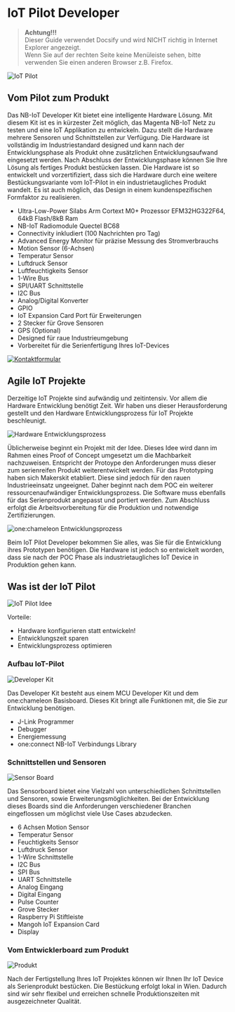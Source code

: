 # IoT Pilot Developer

>**Achtung!!!**</br>
>Dieser Guide verwendet Docsify und wird NICHT richtig in Internet Explorer angezeigt.</br>
>Wenn Sie auf der rechten Seite keine Menüleiste sehen, bitte verwenden Sie einen anderen Browser z.B. Firefox.

![IoT Pilot](./pics/logo_iotpilot.png) 



## Vom Pilot zum Produkt
Das NB-IoT Developer Kit bietet eine intelligente Hardware Lösung. Mit diesem Kit ist es in kürzester Zeit möglich, das Magenta NB-IoT Netz zu testen und eine IoT Applikation zu entwickeln. Dazu stellt die Hardware mehrere Sensoren und Schnittstellen zur Verfügung. Die Hardware ist vollständig im Industriestandard designed und kann nach der Entwicklungsphase als Produkt ohne zusätzlichen Entwicklungsaufwand eingesetzt werden. Nach Abschluss der Entwicklungsphase können Sie Ihre Lösung als fertiges Produkt bestücken lassen. Die Hardware ist so entwickelt und vorzertifiziert, dass sich die Hardware durch eine weitere Bestückungsvariante vom IoT-Pilot in ein industrietaugliches Produkt wandelt. Es ist auch möglich, das Design in einem kundenspezifischen Formfaktor zu realisieren.

+ Ultra-Low-Power Silabs Arm Cortext M0+ Prozessor EFM32HG322F64, 64kB Flash/8kB Ram
+ NB-IoT Radiomodule Quectel BC68
+ Connectivity inkludiert (100 Nachrichten pro Tag)
+ Advanced Energy Monitor für präzise Messung des Stromverbrauchs
+ Motion Sensor (6-Achsen)
+ Temperatur Sensor
+ Luftdruck Sensor
+ Luftfeuchtigkeits Sensor
+ 1-Wire Bus
+ SPI/UART Schnittstelle
+ I2C Bus
+ Analog/Digital Konverter
+ GPIO
+ IoT Expansion Card Port für Erweiterungen
+ 2 Stecker für Grove Sensoren
+ GPS (Optional)
+ Designed für raue Industrieumgebung
+ Vorbereitet für die Serienfertigung Ihres IoT-Devices


[![Kontaktformular](./pics/kontaktformular.png)](https://www.magenta.at/business/iot-produkte-tarife/#iot-pilot)


## Agile IoT Projekte
Derzeitige IoT Projekte sind aufwändig und zeitintensiv. Vor allem die Hardware Entwicklung benötigt Zeit. Wir haben uns dieser Herausforderung gestellt und den Hardware Entwicklungsprozess für IoT Projekte beschleunigt. 

![Hardware Entwicklungsprozess](./pics/process_hw.png) 

Üblicherweise beginnt ein Projekt mit der Idee. Dieses Idee wird dann im Rahmen eines Proof of Concept umgesetzt um die Machbarkeit nachzuweisen. Entspricht der Protoype den Anforderungen muss dieser zum serienreifen Produkt weiterentwickelt werden. 
Für das Prototyping haben sich Makerskit etabliert. Diese sind jedoch für den rauen Industrieeinsatz ungeeignet. Daher beginnt nach dem POC ein weiterer ressourcenaufwändiger Entwicklungsprozess. Die Software muss ebenfalls für das Serienprodukt angepasst und portiert werden. 
Zum Abschluss erfolgt die Arbeitsvorbereitung für die Produktion und notwendige Zertifizierungen.

![one:chameleon Entwicklungsprozess](./pics/process_oc.png) 

Beim IoT Pilot Developer bekommen Sie alles, was Sie für die Entwicklung ihres Prototypen benötigen. Die Hardware ist jedoch so entwickelt worden, dass sie nach der POC Phase als industrietaugliches IoT Device in Produktion gehen kann. 


## Was ist der IoT Pilot

![IoT Pilot Idee](./pics/devkit.png) 

Vorteile:
+ Hardware konfigurieren statt entwickeln!
+ Entwicklungszeit sparen
+ Entwicklungsprozess optimieren


### Aufbau IoT-Pilot

![Developer Kit](./pics/foto_devkit.png) 

Das Developer Kit besteht aus einem MCU Developer Kit und dem one:chameleon Basisboard. Dieses Kit bringt alle Funktionen mit, die Sie zur Entwicklung benötigen.

+ J-Link Programmer
+ Debugger
+ Energiemessung
+ one:connect NB-IoT Verbindungs Library


### Schnittstellen und Sensoren

![Sensor Board](./pics/foto_sensorbrd.png) 

Das Sensorboard bietet eine Vielzahl von unterschiedlichen Schnittstellen und Sensoren, sowie Erweiterungsmöglichkeiten. Bei der Entwicklung dieses Boards sind die Anforderungen verschiedener Branchen eingeflossen um möglichst viele Use Cases abzudecken. 
+ 6 Achsen Motion Sensor
+ Temperatur Sensor
+ Feuchtigkeits Sensor
+ Luftdruck Sensor
+ 1-Wire Schnittstelle
+ I2C Bus
+ SPI Bus
+ UART Schnittstelle
+ Analog Eingang
+ Digital Eingang
+ Pulse Counter
+ Grove Stecker
+ Raspberry Pi Stiftleiste
+ Mangoh IoT Expansion Card
+ Display


### Vom Entwicklerboard zum  Produkt

![Produkt](./pics/foto_product.png) 

Nach der Fertigstellung Ihres IoT Projektes können wir Ihnen Ihr IoT Device als Serienprodukt bestücken. Die Bestückung erfolgt lokal in Wien. Dadurch sind wir sehr flexibel und erreichen schnelle Produktionszeiten mit ausgezeichneter Qualität.
